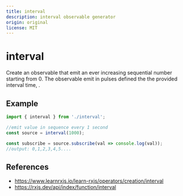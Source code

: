 ```yaml
---
title: interval
description: interval observable generator
origin: original
license: MIT
---
```


# interval

Create an observable that emit an ever increasing sequential number starting from 0. The observable emit in pulses defined the the provided interval time, .

## Example

```js
import { interval } from './interval';

//emit value in sequence every 1 second
const source = interval(1000);

const subscribe = source.subscribe(val => console.log(val));
//output: 0,1,2,3,4,5....
```

## References

* https://www.learnrxjs.io/learn-rxjs/operators/creation/interval
* https://rxjs.dev/api/index/function/interval
